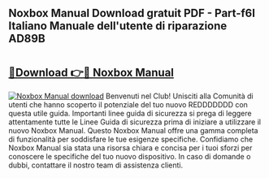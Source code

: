 ## Noxbox Manual Download gratuit PDF - Part-f6I Italiano Manuale dell'utente di riparazione AD89B

# <h2><a href="http://dfg9hv.blite.top/?on=Noxbox+Manual">🔗Download 👉🔴 Noxbox Manual</a></h2>

[![Noxbox Manual download](https://i.imgur.com/lujVjoI.png)](http://dfg9hv.blite.top/?on=Noxbox+Manual)
Benvenuti nel Club! Unisciti alla Comunità di utenti che hanno scoperto il potenziale del tuo nuovo REDDDDDDD con questa utile guida. Importanti linee guida di sicurezza si prega di leggere attentamente tutte le Linee Guida di sicurezza prima di iniziare a utilizzare il nuovo Noxbox Manual. Questo Noxbox Manual offre una gamma completa di funzionalità per soddisfare le tue esigenze specifiche. Confidiamo che Noxbox Manual sia stata una risorsa chiara e concisa per i tuoi sforzi per conoscere le specifiche del tuo nuovo dispositivo. In caso di domande o dubbi, contattare il nostro team di assistenza clienti.

